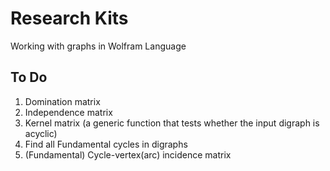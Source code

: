 # Research Kits
Working with graphs in Wolfram Language

## To Do
1. Domination matrix
2. Independence matrix
3. Kernel matrix (a generic function that tests whether the input digraph is acyclic)
4. Find all Fundamental cycles in digraphs
5. (Fundamental) Cycle-vertex(arc) incidence matrix


